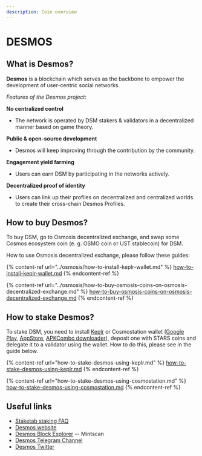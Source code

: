```yaml
---
description: Coin overview
---
```


# DESMOS

## What is Desmos? <a href="#title-text" id="title-text"></a>

**Desmos** is a blockchain which serves as the backbone to empower the development of user-centric social networks.

_Features of the Desmos project:_

**No centralized control**

* The network is operated by DSM stakers & validators in a decentralized manner based on game theory.

**Public & open-source development**

* Desmos will keep improving through the contribution by the community.

**Engagement yield farming**

* Users can earn DSM by participating in the networks actively.

**Decentralized proof of identity**

* Users can link up their profiles on decentralized and centralized worlds to create their cross-chain Desmos Profiles.

## How to buy Desmos? <a href="#where-is-to-find-validators-address" id="where-is-to-find-validators-address"></a>

To buy DSM, go to Osmosis decentralized exchange, and swap some Cosmos ecosystem coin (e. g. OSMO coin or UST stablecoin) for DSM.

How to use Osmosis decentralized exchange, please follow these guides:

{% content-ref url="../osmosis/how-to-install-keplr-wallet.md" %}
[how-to-install-keplr-wallet.md](../osmosis/how-to-install-keplr-wallet.md)
{% endcontent-ref %}

{% content-ref url="../osmosis/how-to-buy-osmosis-coins-on-osmosis-decentralized-exchange.md" %}
[how-to-buy-osmosis-coins-on-osmosis-decentralized-exchange.md](../osmosis/how-to-buy-osmosis-coins-on-osmosis-decentralized-exchange.md)
{% endcontent-ref %}

## How to stake Desmos? <a href="#detailed-guides-how-to-stake-mina" id="detailed-guides-how-to-stake-mina"></a>

To stake DSM, you need to install [Keplr](https://www.keplr.app) or Cosmostation wallet ([Google Play](https://play.google.com/store/apps/details?id=wannabit.io.cosmostaion), [AppStore](https://apps.apple.com/kr/app/cosmostation/id1459830339), [APKCombo downloader](https://apkcombo.com/cosmostation-wallet-for-cosmos/wannabit.io.cosmostaion/)), deposit one with STARS coins and delegate it to a validator using the wallet. How to do this, please see in the guide below.

{% content-ref url="how-to-stake-desmos-using-keplr.md" %}
[how-to-stake-desmos-using-keplr.md](how-to-stake-desmos-using-keplr.md)
{% endcontent-ref %}

{% content-ref url="how-to-stake-desmos-using-cosmostation.md" %}
[how-to-stake-desmos-using-cosmostation.md](how-to-stake-desmos-using-cosmostation.md)
{% endcontent-ref %}

## Useful links <a href="#what-are-the-profits-from-staking-mina-hardbreak" id="what-are-the-profits-from-staking-mina-hardbreak"></a>

* [Staketab staking FAQ](https://staketab.com)
* [Desmos website](https://www.desmos.network)
* [Desmos Block Explorer](https://www.mintscan.io/desmos) -- Mintscan
* [Desmos Telegram Channel](https://t.me/desmosnetwork)
* [Desmos Twitter](https://twitter.com/desmosnetwork?lang=en)
